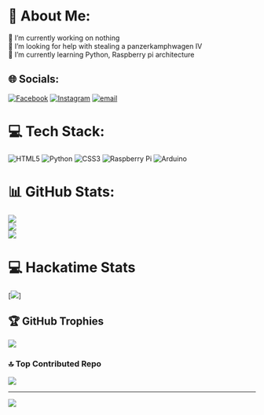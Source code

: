 # 💫 About Me:
🔭 I’m currently working on nothing<br>🤝 I’m looking for help with stealing a panzerkamphwagen IV<br>🌱 I’m currently learning Python, Raspberry pi architecture


## 🌐 Socials:
[![Facebook](https://img.shields.io/badge/Facebook-%231877F2.svg?logo=Facebook&logoColor=white)](https://www.facebook.com/abul.hasnat.490538) [![Instagram](https://img.shields.io/badge/Instagram-%23E4405F.svg?logo=Instagram&logoColor=white)](https://instagram.com/hasnat_.exe/) [![email](https://img.shields.io/badge/Email-D14836?logo=gmail&logoColor=white)](mailto:abulhasnat5737@gmail.com) 

# 💻 Tech Stack:
![HTML5](https://img.shields.io/badge/html5-%23E34F26.svg?style=for-the-badge&logo=html5&logoColor=white) ![Python](https://img.shields.io/badge/python-3670A0?style=for-the-badge&logo=python&logoColor=ffdd54) ![CSS3](https://img.shields.io/badge/css3-%231572B6.svg?style=for-the-badge&logo=css3&logoColor=white) ![Raspberry Pi](https://img.shields.io/badge/-Raspberry_Pi-C51A4A?style=for-the-badge&logo=Raspberry-Pi) ![Arduino](https://img.shields.io/badge/-Arduino-00979D?style=for-the-badge&logo=Arduino&logoColor=white)
# 📊 GitHub Stats:
![](https://github-readme-stats.vercel.app/api?username=Hasnat4763&theme=dark&hide_border=false&include_all_commits=true&count_private=false)<br/>
![](https://github-readme-streak-stats.herokuapp.com/?user=Hasnat4763&theme=dark&hide_border=false)<br/>
![](https://github-readme-stats.vercel.app/api/top-langs/?username=Hasnat4763&theme=dark&hide_border=false&include_all_commits=true&count_private=false&layout=compact)<br/>

# 💻 Hackatime Stats
[![](https://github-readme-stats.hackclub.dev/api/wakatime?username=1271&api_domain=hackatime.hackclub.com&&custom_title=Hackatime+Stats&layout=compact&cache_seconds=0&langs_count=8&theme=dark)]


## 🏆 GitHub Trophies
![](https://github-profile-trophy.vercel.app/?username=Hasnat4763&theme=radical&no-frame=false&no-bg=true&margin-w=4)

### 🔝 Top Contributed Repo
![](https://github-contributor-stats.vercel.app/api?username=Hasnat4763&limit=5&theme=dark&combine_all_yearly_contributions=true)

---
[![](https://visitcount.itsvg.in/api?id=Hasnat4763&icon=0&color=0)](https://visitcount.itsvg.in)

<!-- Proudly created with GPRM ( https://gprm.itsvg.in ) -->
